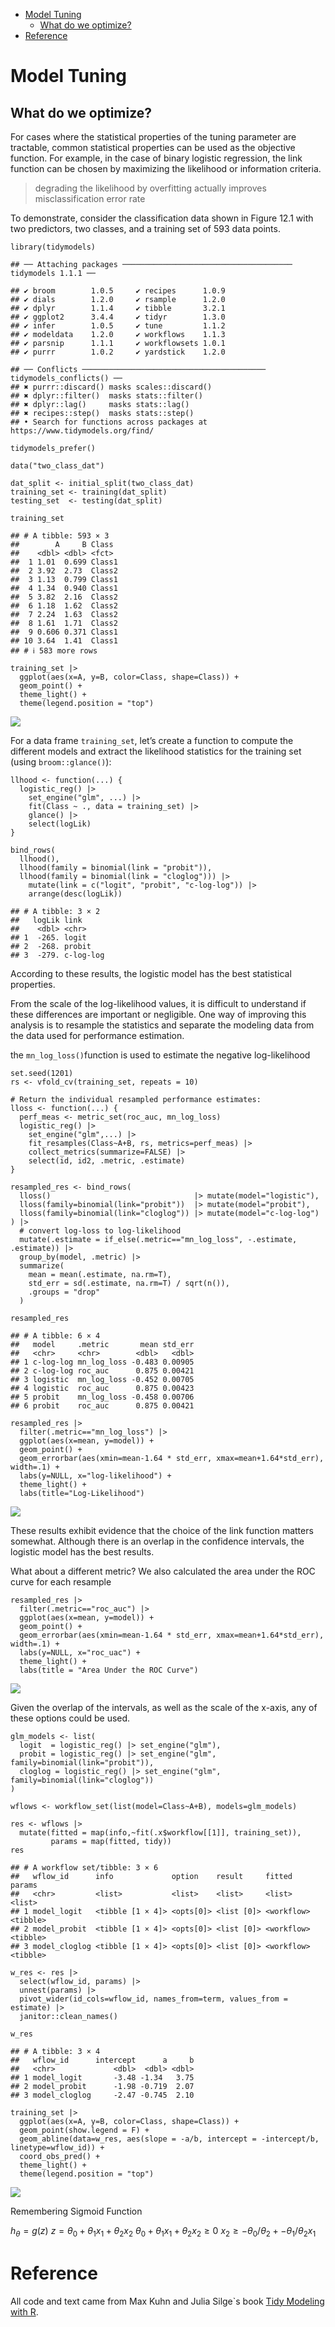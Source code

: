 -   [Model Tuning](#model-tuning)
    -   [What do we optimize?](#what-do-we-optimize)
-   [Reference](#reference)

# Model Tuning

## What do we optimize?

For cases where the statistical properties of the tuning parameter are
tractable, common statistical properties can be used as the objective
function. For example, in the case of binary logistic regression, the
link function can be chosen by maximizing the likelihood or information
criteria.

> degrading the likelihood by overfitting actually improves
> misclassification error rate

To demonstrate, consider the classification data shown in Figure 12.1
with two predictors, two classes, and a training set of 593 data points.

    library(tidymodels)

    ## ── Attaching packages ────────────────────────────────────── tidymodels 1.1.1 ──

    ## ✔ broom        1.0.5     ✔ recipes      1.0.9
    ## ✔ dials        1.2.0     ✔ rsample      1.2.0
    ## ✔ dplyr        1.1.4     ✔ tibble       3.2.1
    ## ✔ ggplot2      3.4.4     ✔ tidyr        1.3.0
    ## ✔ infer        1.0.5     ✔ tune         1.1.2
    ## ✔ modeldata    1.2.0     ✔ workflows    1.1.3
    ## ✔ parsnip      1.1.1     ✔ workflowsets 1.0.1
    ## ✔ purrr        1.0.2     ✔ yardstick    1.2.0

    ## ── Conflicts ───────────────────────────────────────── tidymodels_conflicts() ──
    ## ✖ purrr::discard() masks scales::discard()
    ## ✖ dplyr::filter()  masks stats::filter()
    ## ✖ dplyr::lag()     masks stats::lag()
    ## ✖ recipes::step()  masks stats::step()
    ## • Search for functions across packages at https://www.tidymodels.org/find/

    tidymodels_prefer()

    data("two_class_dat")

    dat_split <- initial_split(two_class_dat)
    training_set <- training(dat_split)
    testing_set  <- testing(dat_split)

    training_set

    ## # A tibble: 593 × 3
    ##        A     B Class 
    ##    <dbl> <dbl> <fct> 
    ##  1 1.01  0.699 Class1
    ##  2 3.92  2.73  Class2
    ##  3 1.13  0.799 Class1
    ##  4 1.34  0.940 Class1
    ##  5 3.82  2.16  Class2
    ##  6 1.18  1.62  Class2
    ##  7 2.24  1.63  Class2
    ##  8 1.61  1.71  Class2
    ##  9 0.606 0.371 Class1
    ## 10 3.64  1.41  Class1
    ## # ℹ 583 more rows

    training_set |> 
      ggplot(aes(x=A, y=B, color=Class, shape=Class)) +
      geom_point() +
      theme_light() +
      theme(legend.position = "top")

![](chapter12_tuning_files/figure-markdown_strict/unnamed-chunk-1-1.png)

For a data frame `training_set`, let’s create a function to compute the
different models and extract the likelihood statistics for the training
set (using `broom::glance()`):

    llhood <- function(...) {
      logistic_reg() |>
        set_engine("glm", ...) |>
        fit(Class ~ ., data = training_set) |>
        glance() |>
        select(logLik)
    }

    bind_rows(
      llhood(),
      llhood(family = binomial(link = "probit")),
      llhood(family = binomial(link = "cloglog"))) |>
        mutate(link = c("logit", "probit", "c-log-log")) |>
        arrange(desc(logLik))

    ## # A tibble: 3 × 2
    ##   logLik link     
    ##    <dbl> <chr>    
    ## 1  -265. logit    
    ## 2  -268. probit   
    ## 3  -279. c-log-log

According to these results, the logistic model has the best statistical
properties.

From the scale of the log-likelihood values, it is difficult to
understand if these differences are important or negligible. One way of
improving this analysis is to resample the statistics and separate the
modeling data from the data used for performance estimation.

the `mn_log_loss()`function is used to estimate the negative
log-likelihood

    set.seed(1201)
    rs <- vfold_cv(training_set, repeats = 10)

    # Return the individual resampled performance estimates:
    lloss <- function(...) {
      perf_meas <- metric_set(roc_auc, mn_log_loss)
      logistic_reg() |> 
        set_engine("glm",...) |> 
        fit_resamples(Class~A+B, rs, metrics=perf_meas) |> 
        collect_metrics(summarize=FALSE) |> 
        select(id, id2, .metric, .estimate)
    }

    resampled_res <- bind_rows(
      lloss()                                |> mutate(model="logistic"), 
      lloss(family=binomial(link="probit"))  |> mutate(model="probit"),
      lloss(family=binomial(link="cloglog")) |> mutate(model="c-log-log")
    ) |> 
      # convert log-loss to log-likelihood
      mutate(.estimate = if_else(.metric=="mn_log_loss", -.estimate, .estimate)) |> 
      group_by(model, .metric) |> 
      summarize(
        mean = mean(.estimate, na.rm=T),
        std_err = sd(.estimate, na.rm=T) / sqrt(n()),
        .groups = "drop"
      )

    resampled_res

    ## # A tibble: 6 × 4
    ##   model     .metric       mean std_err
    ##   <chr>     <chr>        <dbl>   <dbl>
    ## 1 c-log-log mn_log_loss -0.483 0.00905
    ## 2 c-log-log roc_auc      0.875 0.00421
    ## 3 logistic  mn_log_loss -0.452 0.00705
    ## 4 logistic  roc_auc      0.875 0.00423
    ## 5 probit    mn_log_loss -0.458 0.00706
    ## 6 probit    roc_auc      0.875 0.00421

    resampled_res |> 
      filter(.metric=="mn_log_loss") |> 
      ggplot(aes(x=mean, y=model)) +
      geom_point() +
      geom_errorbar(aes(xmin=mean-1.64 * std_err, xmax=mean+1.64*std_err), width=.1) +
      labs(y=NULL, x="log-likelihood") +
      theme_light() +
      labs(title="Log-Likelihood")

![](chapter12_tuning_files/figure-markdown_strict/unnamed-chunk-3-1.png)

These results exhibit evidence that the choice of the link function
matters somewhat. Although there is an overlap in the confidence
intervals, the logistic model has the best results.

What about a different metric? We also calculated the area under the ROC
curve for each resample

    resampled_res |> 
      filter(.metric=="roc_auc") |> 
      ggplot(aes(x=mean, y=model)) +
      geom_point() +
      geom_errorbar(aes(xmin=mean-1.64 * std_err, xmax=mean+1.64*std_err), width=.1) +
      labs(y=NULL, x="roc_uac") +
      theme_light() +
      labs(title = "Area Under the ROC Curve")

![](chapter12_tuning_files/figure-markdown_strict/unnamed-chunk-4-1.png)

Given the overlap of the intervals, as well as the scale of the x-axis,
any of these options could be used.

    glm_models <- list(
      logit  = logistic_reg() |> set_engine("glm"),
      probit = logistic_reg() |> set_engine("glm", family=binomial(link="probit")),
      cloglog = logistic_reg() |> set_engine("glm", family=binomial(link="cloglog"))
    )

    wflows <- workflow_set(list(model=Class~A+B), models=glm_models)

    res <- wflows |> 
      mutate(fitted = map(info,~fit(.x$workflow[[1]], training_set)),
             params = map(fitted, tidy))
    res

    ## # A workflow set/tibble: 3 × 6
    ##   wflow_id      info             option    result     fitted     params  
    ##   <chr>         <list>           <list>    <list>     <list>     <list>  
    ## 1 model_logit   <tibble [1 × 4]> <opts[0]> <list [0]> <workflow> <tibble>
    ## 2 model_probit  <tibble [1 × 4]> <opts[0]> <list [0]> <workflow> <tibble>
    ## 3 model_cloglog <tibble [1 × 4]> <opts[0]> <list [0]> <workflow> <tibble>

    w_res <- res |> 
      select(wflow_id, params) |> 
      unnest(params) |> 
      pivot_wider(id_cols=wflow_id, names_from=term, values_from = estimate) |> 
      janitor::clean_names()

    w_res

    ## # A tibble: 3 × 4
    ##   wflow_id      intercept      a     b
    ##   <chr>             <dbl>  <dbl> <dbl>
    ## 1 model_logit       -3.48 -1.34   3.75
    ## 2 model_probit      -1.98 -0.719  2.07
    ## 3 model_cloglog     -2.47 -0.745  2.10

    training_set |> 
      ggplot(aes(x=A, y=B, color=Class, shape=Class)) +
      geom_point(show.legend = F) +
      geom_abline(data=w_res, aes(slope = -a/b, intercept = -intercept/b, linetype=wflow_id)) +
      coord_obs_pred() +
      theme_light() +
      theme(legend.position = "top") 

![](chapter12_tuning_files/figure-markdown_strict/unnamed-chunk-5-1.png)

Remembering Sigmoid Function

*h*<sub>*θ*</sub> = *g*(*z*)
*z* = *θ*<sub>0</sub> + *θ*<sub>1</sub>*x*<sub>1</sub> + *θ*<sub>2</sub>*x*<sub>2</sub>
*θ*<sub>0</sub> + *θ*<sub>1</sub>*x*<sub>1</sub> + *θ*<sub>2</sub>*x*<sub>2</sub> ≥ 0
*x*<sub>2</sub> ≥ −*θ*<sub>0</sub>/*θ*<sub>2</sub> + −*θ*<sub>1</sub>/*θ*<sub>2</sub>*x*<sub>1</sub>

# Reference

All code and text came from Max Kuhn and Julia Silge\`s book [Tidy
Modeling with R](https://www.tmwr.org/tuning).
